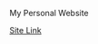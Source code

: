My Personal Website

<a href="http://www.users.wpi.edu/~dkrishnaswamy" target="_blank">Site Link</a>

